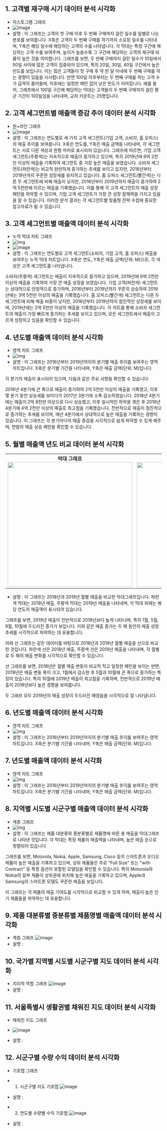 

## 1. 고객별 재구매 시기 데이터 분석 시각화
- 히스토그램 그래프
- ![image](https://github.com/user-attachments/assets/cfc861a7-044e-42a7-adca-50517e8ea26b)
- 설명 : 이 그래프는 고객의 첫 구매 이후 두 번째 구매까지 걸린 일수를 일별로 나눈 분포를 보여줍니다.
X축은 고객이 두 번째 구매를 하기까지 소요된 일수를 나타내며, Y축은 해당 일수에 해당하는 고객의 수를 나타냅니다.
각 막대는 특정 구간에 해당하는 고객 수를 보여주며, 높이가 높을수록 그 구간에 해당하는 고객의 재구매 비율이 높은 것을 의미합니다. 
그래프를 보면, 두 번째 구매까지 걸린 일수가 10일에서 50일 사이에 많은 고객이 집중되어 있으며, 특히 20일, 30일, 40일 구간에서 높은 빈도를 보입니다.
이는 많은 고객들이 첫 구매 후 약 한 달 이내에 두 번째 구매를 하는 경향이 있음을 시사합니다. 반면 100일 이후부터는 두 번째 구매를 하는 고객 수가 급격히 줄어들며, 이후에는 일정한 패턴 없이 낮은 빈도가 이어집니다.
예를 들어, 그래프에서 100일 구간에 해당하는 막대는 고객들이 두 번째 구매까지 걸린 평균 기간이 100일임을 나타내며, 교차 카운트는 25명입니다.


## 2. 고객 세그먼트별 매출액 증감 추이 데이터 분석 시각화
- 원+라인 그래프
- ![image](https://github.com/user-attachments/assets/54a4bb50-ea1c-448f-aaa7-cb71cbb6c339)
- 설명 : 이 그래프는 연도별로 세 가지 고객 세그먼트(기업 고객, 소비자, 홈 오피스)의 매출 추이를 보여줍니다.
X축은 연도를, Y축은 매출 금액을 나타내며, 각 세그먼트는 서로 다른 색상과 원형 마커로 표시되어 있습니다.
그래프에 따르면, 기업 고객 세그먼트(주황색)는 지속적으로 매출이 증가하고 있으며, 특히 2019년에 6억 2천만 이상의 매출을 기록하여 세그먼트 중 가장 높은 매출을 보였습니다.
소비자 세그먼트(파란색)는 비교적 완만하게 증가하는 추세를 보이고 있지만, 2016년부터 2019년까지 꾸준한 성장세를 유지하고 있습니다.
홈 오피스 세그먼트(빨간색)는 다른 두 세그먼트에 비해 매출이 낮지만, 2016년부터 2019년까지 매출이 증가하여 2억 5천만에 이르는 매출을 기록했습니다.
이를 통해 각 고객 세그먼트의 매출 성장 패턴을 파악할 수 있으며, 기업 고객 세그먼트가 가장 큰 성장 잠재력을 가지고 있음을 알 수 있습니다. 이러한 분석 결과는 각 세그먼트별 맞춤형 전략 수립에 중요한 참고자료가 될 수 있습니다.



## 3. 고객 세그먼트별 매출액 데이터 분석 시각화
- 누적 막대 차트 그래프
- ![img](누적막대차트2.png)
- ![image](https://github.com/user-attachments/assets/97988fe0-c455-4532-b494-c3da1ea1863f)
- 설명 : 이 그래프는 연도별로 고객 세그먼트(소비자, 기업 고객, 홈 오피스) 매출을 보여주는 누적 막대 차트입니다. X축은 연도, Y축은 매출 금액(단위: M)으로, 각 색상은 고객 세그먼트를 나타냅니다.

소비자(주황색) 세그먼트는 매출이 지속적으로 증가하고 있으며, 2019년에 6억 2천만 이상의 매출을 기록하여 가장 큰 매출 성장을 보였습니다.
기업 고객(파란색) 세그먼트는 상대적으로 안정적으로 증가하며, 2016년부터 2019년까지 꾸준히 상승하여 2019년에는 3억 5천만 이상의 매출을 기록했습니다.
홈 오피스(빨간색) 세그먼트는 다른 두 세그먼트에 비해 매출 비중이 낮지만, 2016년부터 2019년까지 점진적인 성장세를 보이며, 2019년에는 2억 5천만 이상의 매출을 기록했습니다.
이 차트를 통해 소비자 세그먼트의 매출이 가장 빠르게 증가하는 추세를 보이고 있으며, 모든 세그먼트에서 매출이 고르게 성장하고 있음을 확인할 수 있습니다.




## 4. 년도별 매출액 데이터 분석 시각화
- 영역 차트 그래프
- ![img](영역차트그래프.png)
- 설명 : 이 그래프는 2016년부터 2019년까지의 분기별 매출 추이를 보여주는 영역 차트입니다. X축은 분기별 기간을 나타내며, Y축은 매출 금액(단위: M)입니다.

각 분기의 매출이 표시되어 있으며, 다음과 같은 주요 사항을 확인할 수 있습니다:

2016년 4분기에 큰 폭으로 매출이 증가하여 2억 5천만 이상의 매출을 기록했고, 이후 몇 분기 동안 상승세를 보이다가 2017년 3분기에 소폭 감소하였습니다.
2018년 4분기에는 매출이 2억 8천만 이상으로 다시 상승했고, 이후 일시적인 하락을 겪은 후 2019년 4분기에 4억 2천만 이상의 매출로 최고점을 기록했습니다.
전반적으로 매출이 점진적으로 증가하는 추세를 보이며, 매년 4분기에서 상대적으로 높은 매출을 기록하는 경향이 있습니다.
이 그래프는 각 분기마다의 매출 증감을 시각적으로 쉽게 파악할 수 있게 해주며, 연말의 매출 상승 패턴을 확인할 수 있습니다.



## 5. 월별 매출액 년도 비교 데이터 분석 시각화

<table>
  <tr>
    <td align="center">
      <b>막대 그래프</b><br>
      <img src="월별매출연도비교_막대.png" width="400"/>
    </td>
    <td align="center">
      <b>라인 그래프</b><br>
      <img src="매출연도비교_라인.png" width="400"/>
    </td>
  </tr>
</table>

- 설명 : 이 그래프는 2018년과 2019년 월별 매출을 비교한 막대그래프입니다. 파란색 막대는 2018년 매출, 주황색 막대는 2019년 매출을 나타내며, 각 막대 위에는 해당 연도의 매출액이 표시되어 있습니다.

그래프를 보면, 2019년 매출이 전반적으로 2018년보다 높게 나타나며, 특히 1월, 5월, 9월, 10월에 두드러진 증가가 보입니다. 이와 같은 매출 증가는 두 해 동안의 매출 성장 추세를 시각적으로 파악하는 데 유용합니다.

아래 선 그래프는 같은 데이터를 바탕으로 2018년과 2019년 월별 매출을 선으로 비교한 것입니다. 파란색 선은 2018년 매출, 주황색 선은 2019년 매출을 나타내며, 각 월별로 두 해의 매출 변화를 시각적으로 확인할 수 있습니다.

선 그래프를 보면, 2018년은 월별 매출 변동이 비교적 작고 일정한 패턴을 보이는 반면, 2019년은 매출 변동 폭이 크고, 1월에서 감소한 후 5월과 10월에 큰 폭으로 증가하는 특징이 있습니다. 특히 10월에 2019년 매출이 최고점을 기록하며, 전반적으로 2019년 매출이 2018년보다 높은 경향을 보여줍니다.

두 그래프 모두 2019년의 매출 성장이 두드러진 해였음을 시각적으로 잘 나타냅니다.




## 6. 년도별 매출액 데이터 분석 시각화
- 영역 차트 그래프
- ![img](.png)
- 설명 : 이 그래프는 2016년부터 2019년까지의 분기별 매출 추이를 보여주는 영역 차트입니다. X축은 분기별 기간을 나타내며, Y축은 매출 금액(단위: M)입니다.




## 7. 년도별 매출액 데이터 분석 시각화
- 영역 차트 그래프
- ![img](.png)
- 설명 : 이 그래프는 2016년부터 2019년까지의 분기별 매출 추이를 보여주는 영역 차트입니다. X축은 분기별 기간을 나타내며, Y축은 매출 금액(단위: M)입니다.




## 8. 지역별 시도별 시군구별 매출액 데이터 분석 시각화
- 계층 그래프
- ![img](계층그래프_제품별.png)
- 설명 : 이 그래프는 제품 대분류와 중분류별로 제품명에 따른 총 매출을 막대그래프로 나타낸 것입니다. 각 막대는 특정 제품의 매출액을 나타내며, 높은 매출 순으로 정렬되어 있습니다.

그래프를 보면, Motorola, Nokia, Apple, Samsung, Cisco 등의 스마트폰과 오디오 제품이 높은 매출을 기록하고 있으며, 상위 제품들은 주로 "Full Size" 또는 "with Contract" 등 특정 옵션이 포함된 모델임을 확인할 수 있습니다. 
특히 Motorola와 Nokia의 일부 제품이 상위권에 위치해 높은 매출을 기록하고 있으며, Apple과 Samsung의 스마트폰 모델도 꾸준한 매출을 보입니다.

이 그래프는 각 제품의 매출 기여도를 시각적으로 비교할 수 있게 하며, 매출이 높은 인기 제품들을 파악하는 데 유용합니다.



## 9. 제품 대분류별 중분류별 제품명별 매출액 데이터 분석 시각화
- 계층 그래프
![image](https://github.com/user-attachments/assets/1582a1d3-ef32-46a7-a8b2-30cfc6232f88)
- 설명 : 




## 10. 국가별 지역별 시도별 시군구별 지도 데이터 분석 시각화
- 지리적 역할 그래프 
![image](https://github.com/user-attachments/assets/bd5f4efa-3f92-4a64-8e01-3ff036941771)
- 설명 : 



## 11. 서울특별시 생활권별 채워진 지도 데이터 분석 시각화
- 채워진 지도 그래프
- ![image](https://github.com/user-attachments/assets/79a2391c-0556-4393-889c-6b6a5cc9fcd9)

- 설명 : 

## 12. 시군구별 수량 수익 데이터 분석 시각화
- 기호맵 그래프
- 1) 시군구별 지도 기호맵 
![image](https://github.com/user-attachments/assets/36d83d2e-93c1-4ea3-ac62-7a773353e982)
- 설명 : 



- 2) 연도별 수량별 수익 기호맵
![image](https://github.com/user-attachments/assets/f3cebd14-d89b-4634-8912-5e32432dcc54)
- 설명 : 





